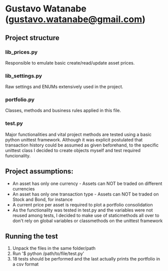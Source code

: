 # Gustavo Watanabe (gustavo.watanabe@gmail.com)

## Project structure

### lib_prices.py

Responsible to emulate basic create/read/update asset prices.

### lib_settings.py

Raw settings and ENUMs extensively used in the project.

### portfolio.py

Classes, methods and business rules applied in this file.

### test.py

Major functionalities and vital project methods are tested using a basic python unittest framework.
Although it was explicit postulated that transaction history could be assumed as given beforehand, to the specific unittest class I decided to create objects myself and test required funcionality.

## Project assumptions:

- An asset has only one currency - Assets can NOT be traded on different currencies
- An asset has only one transaction type - Assets can NOT be traded on Stock and Bond, for instance
- A current price per asset is required to plot a portfolio consolidation
- As the functionality was tested in test.py and the variables were not reused among tests, I decided to make use of staticmethods all over to don't rely on global variables or classmethods on the unittest framework

## Running the test

1. Unpack the files in the same folder/path
2. Run '$ python /path/to/file/test.py'
3. 18 tests should be performed and the last actually prints the portfolio in a csv format
